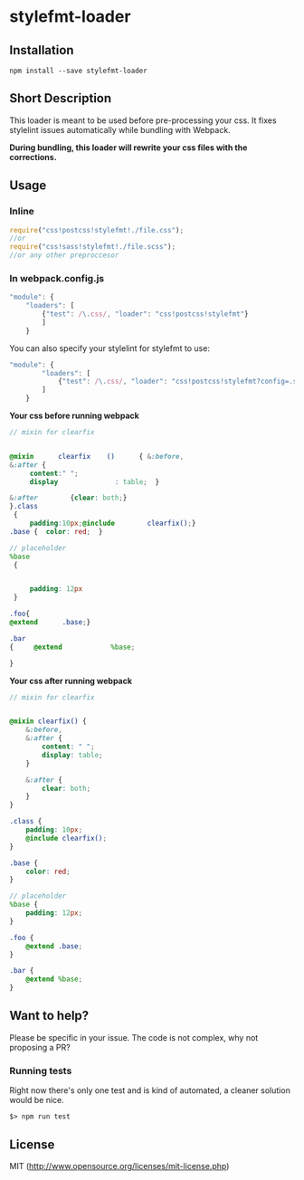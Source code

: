 # stylefmt-loader

## Installation

`npm install --save stylefmt-loader`

## Short Description

This loader is meant to be used before pre-processing your css. 
It fixes stylelint issues automatically while bundling with Webpack.
 
**During bundling, this loader will rewrite your css files with the corrections.**

## Usage

### Inline

```javascript
require("css!postcss!stylefmt!./file.css");
//or
require("css!sass!stylefmt!./file.scss");
//or any other preproccesor

```

### In webpack.config.js

```javascript
"module": {
	"loaders": [
		{"test": /\.css/, "loader": "css!postcss!stylefmt"}
		]
	}
```

You can also specify your stylelint for stylefmt to use:

```javascript
"module": {
		"loaders": [
			{"test": /\.css/, "loader": "css!postcss!stylefmt?config=.stylelintrc"}
		]
	}
```

**Your css before running webpack**

```scss
// mixin for clearfix


@mixin      clearfix    ()      { &:before,
&:after {
     content:" ";
     display              : table;  }

&:after        {clear: both;}
}.class
 {
     padding:10px;@include        clearfix();}
.base {  color: red;  }

// placeholder
%base
 {


     padding: 12px
 }

.foo{
@extend      .base;}

.bar
{     @extend            %base;

}
```

**Your css after running webpack**

```scss
// mixin for clearfix


@mixin clearfix() {
	&:before,
	&:after {
		content: " ";
		display: table;
	}

	&:after {
		clear: both;
	}
}

.class {
	padding: 10px;
	@include clearfix();
}

.base {
	color: red;
}

// placeholder
%base {
	padding: 12px;
}

.foo {
	@extend .base;
}

.bar {
	@extend %base;
}
```

## Want to help?

Please be specific in your issue. The code is not complex, why not proposing a PR?

### Running tests

Right now there's only one test and is kind of automated, a cleaner solution would be nice.

```
$> npm run test
```


## License

MIT (http://www.opensource.org/licenses/mit-license.php)
